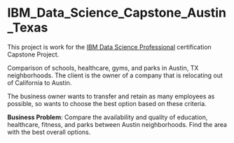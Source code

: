# IBM_Data_Science_Capstone_Austin_Texas

This project is work for the [IBM Data Science Professional](https://www.coursera.org/professional-certificates/ibm-data-science) certification Capstone Project.

Comparison of schools, healthcare, gyms, and parks in Austin, TX neighborhoods. The client is the owner of a company that is relocating out of California to Austin.

The business owner wants to transfer and retain as many employees as possible, so wants to choose the best option based on these criteria. 

**Business Problem**: Compare the availability and quality of education, healthcare, fitness, and parks between Austin neighborhoods. Find the area with the best overall options.
